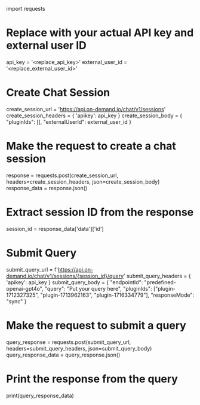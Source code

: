 import requests

# Replace with your actual API key and external user ID
api_key = '<replace_api_key>'
external_user_id = '<replace_external_user_id>'

# Create Chat Session
create_session_url = 'https://api.on-demand.io/chat/v1/sessions'
create_session_headers = {
    'apikey': api_key
}
create_session_body = {
    "pluginIds": [],
    "externalUserId": external_user_id
}

# Make the request to create a chat session
response = requests.post(create_session_url, headers=create_session_headers, json=create_session_body)
response_data = response.json()

# Extract session ID from the response
session_id = response_data['data']['id']

# Submit Query
submit_query_url = f'https://api.on-demand.io/chat/v1/sessions/{session_id}/query'
submit_query_headers = {
    'apikey': api_key
}
submit_query_body = {
    "endpointId": "predefined-openai-gpt4o",
    "query": "Put your query here",
    "pluginIds": ["plugin-1712327325", "plugin-1713962163", "plugin-1716334779"],
    "responseMode": "sync"
}

# Make the request to submit a query
query_response = requests.post(submit_query_url, headers=submit_query_headers, json=submit_query_body)
query_response_data = query_response.json()

# Print the response from the query
print(query_response_data)
